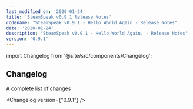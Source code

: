 ```yaml
---
last_modified_on: '2020-01-24'
title: 'SteamSpeak v0.9.1 Release Notes'
codename: "SteamSpeak v0.9.1 - Hello World Again - Release Notes"
date: '2020-01-24'
description: "SteamSpeak v0.9.1 - Hello World Again. - Release Notes"
version: '0.9.1'
---
```


import Changelog from '@site/src/components/Changelog';

## Changelog

<div className="sub-title">A complete list of changes</div>

<Changelog version={"0.9.1"} />
